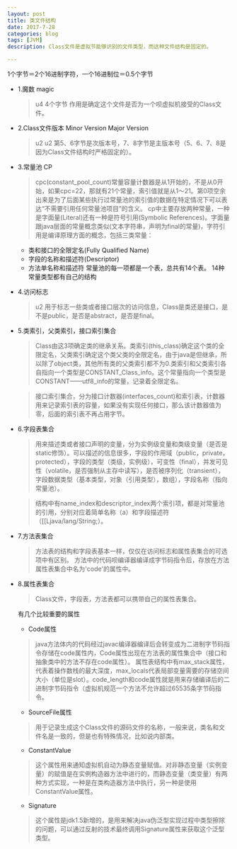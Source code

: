 ```yaml
---
layout: post
title: 类文件结构
date: 2017-7-28
categories: blog
tags: [JVM]
description: Class文件是虚拟节能够识别的文件类型，而这种文件结构是固定的。

---
```

1个字节＝2个16进制字符，一个16进制位＝0.5个字节
* 1.魔数 magic
    > u4 4个字节 作用是确定这个文件是否为一个呗虚拟机接受的Class文件。
* 2.Class文件版本 Minor Version Major Version
    > u2 u2 第5、6字节是次版本号，7、8字节是主版本号（5、6、7、8是因为Class文件结构时严格固定的）。
* 3.常量池  CP
    >cpc(constant_pool_count)常量容量计数器是从1开始的，不是从0开始，如果cpc=22，那就有21个常量，索引值就是从1～21。第0项空余出来是为了后面某些执行过常量池的索引值的数据在特定情况下可以表达“不需要引用任何常量池项目”的含义。
    >cp中主要存放两种常量，一种是字面量(Literal)还有一种是符号引用(Symbolic References)。字面量跟java层面的常量概念类似(文本字符串，声明为final的常量)，字符引用是编译原理方面的概念，包括三类常量：
    * 类和接口的全限定名(Fully Qualified Name)
    * 字段的名称和描述符(Descriptor)
    * 方法单名称和描述符
    常量池的每一项都是一个表，总共有14个表。
    14种常量类型都有自己的结构
* 4.访问标志
    > u2 用于标志一些类或者接口层次的访问信息，Class是类还是接口，是不是public，是否是abstract，是否是final。
* 5.类索引，父类索引，接口索引集合
    >Class由这3项确定类的继承关系。类索引(this_class)确定这个类的全限定名，父类索引确定这个类父类的全限定名，由于java是但继承，所以除了object类，其他所有类的父类索引都不为0.类索引和父类索引各自指向一个类型是CONSTANT_Class_info。这个常量指向一个类型是CONSTANT——utf8_info的常量，记录着全限定名。

    >接口索引集合，分为接口计数器(interfaces_count)和索引表，计数器用来记录索引表的容量，如果没有实现任何接口，那么该计数器值为零，后面的索引表不再占用字节。
* 6.字段表集合
    >用来描述类或者接口声明的变量，分为实例级变量和类级变量（是否是static修饰）。可以描述的信息很多，字段的作用域（public，private，protected），字段的类型（类级，实例级），可变性（final），并发可见性（volatile，是否强制从主存中读写），是否被序列化（transient），字段数据类型（基本类型，对象（引用类型），数组），字段名称（指向常量池）。

    >结构中有name_index和descriptor_index两个索引项，都是对常量池的引用，分别对应着简单名称（a）和字段描述符（[[Ljava/lang/String;）。
    
* 7.方法表集合
    >方法表的结构和字段表基本一样，仅仅在访问标志和属性表集合的可选项中有区别。
    >方法中的代码呗编译器编译成字节码指令后，存放在方法属性表集合中名为'code'的属性中。

* 8.属性表集合
    >Class文件，字段表，方法表都可以携带自己的属性表集合。
    
    有几个比较重要的属性
    * Code属性
    > java方法体内的代码经过javac编译器编译后会转变成为二进制字节码指令存储在code属性内，Code属性出现在方法表的属性集合中（接口和抽象类中的方法不存在code属性）。
    > 属性表结构中有max_stack属性，代表着操作数栈的最大深度，max_locals代表局部变量需要的存储空间大小（单位是slot）。code_length和code属性就是用来存储编译后的二进制字节码指令（虚拟机规范一个方法不允许超过65535条字节码指令。

    * SourceFile属性
    > 用于记录生成这个Class文件的源码文件的名称，一般来说，类名和文件名是一致的，但是也有特殊情况，比如说内部类。

    * ConstantValue
    >这个属性用来通知虚拟机自动为静态变量赋值。对非静态变量（实例变量）的赋值是在实例构造器<init>方法中进行的，而静态变量（类变量）有两种方式实现，一种是在类构造器<cinit>方法中执行，另一种是使用ConstantValue属性。

    * Signature 
    > 这个属性是jdk1.5新增的，是用来解决java伪泛型实现过程中类型擦除的问题，可以通过反射的技术最终调用Signature属性来获取这个泛型类型。